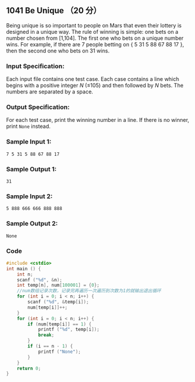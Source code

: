 ## 1041 Be Unique （20 分）

Being unique is so important to people on Mars that even their lottery is designed in a unique way. The rule of winning is simple: one bets on a number chosen from [1,104]. The first one who bets on a unique number wins. For example, if there are 7 people betting on { 5 31 5 88 67 88 17 }, then the second one who bets on 31 wins.

### Input Specification:

Each input file contains one test case. Each case contains a line which begins with a positive integer *N* (≤105) and then followed by *N* bets. The numbers are separated by a space.

### Output Specification:

For each test case, print the winning number in a line. If there is no winner, print `None` instead.

### Sample Input 1:

```in
7 5 31 5 88 67 88 17
```

### Sample Output 1:

```out
31
```

### Sample Input 2:

```in
5 888 666 666 888 888
```

### Sample Output 2:

```out
None
```

### Code

```c++
#include <cstdio>
int main () {
	int n;
	scanf ("%d", &n);
	int temp[n], num[100001] = {0};	
	//num数组记录次数，记录完再遍历一次遍历到次数为1的就输出退出循环 
	for (int i = 0; i < n; i++) {
		scanf ("%d", &temp[i]);
		num[temp[i]]++;
	}
	for (int i = 0; i < n; i++) {
		if (num[temp[i]] == 1) {
			printf ("%d", temp[i]);
			break;
		}
		if (i == n - 1) {
			printf ("None");
		}
	}
	return 0;
}
```

